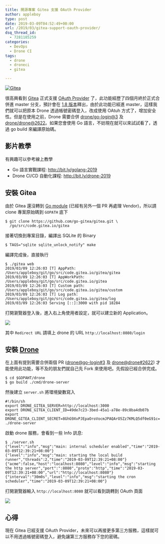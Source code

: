 ```yaml
---
title: 開源專案 Gitea 支援 OAuth Provider
author: appleboy
type: post
date: 2019-03-09T04:52:49+00:00
url: /2019/03/gitea-support-oauth-provider/
dsq_thread_id:
  - 7281185259
categories:
  - DevOps
  - Drone CI
tags:
  - drone
  - droneci
  - gitea

---
```

[![Gitea][1]][1]

很高興看到 [Gitea][2] 正式支援 [OAuth Provider][3] 了，此功能經歷了四個月終於正式合併進 master 分支，預計會在 [1.8 版本][4]釋出，由於此功能已經進 master，這樣我們就可以把原本 Drone 透過帳號密碼登入，改成使用 OAtuh 方式了，增加安全性。但是在使用之前，Drone 需要合併 [drone/go-login@3][5] 及 [drone/drone@2622][6]。如果您會使用 Go 語言，不妨現在就可以來試試看了，透過 go build 來編譯原始碼。

<!--more-->

## 影片教學

有興趣可以參考線上教學

  * Go 語言實戰課程: <http://bit.ly/golang-2019>
  * Drone CI/CD 自動化課程: <http://bit.ly/drone-2019>

## 安裝 Gitea

由於 Gitea 還沒轉到 [Go module][7] (已經有另外一個 PR 再處理 Vendor)，所以請 clone 專案原始碼到 `GOPATH` 底下

<pre><code class="language-bash">$ git clone https://github.com/go-gitea/gitea.git \
  /go/src/code.gitea.io/gitea</code></pre>

接著切換到專案目錄，編譯出 SQLite 的 Binary

<pre><code class="language-bash">$ TAGS="sqlite sqlite_unlock_notify" make</code></pre>

編譯完成後，直接執行

<pre><code class="language-bash">$ ./gitea web
2019/03/09 12:26:03 [T] AppPath: /Users/appleboy/git/go/src/code.gitea.io/gitea/gitea
2019/03/09 12:26:03 [T] AppWorkPath: /Users/appleboy/git/go/src/code.gitea.io/gitea
2019/03/09 12:26:03 [T] Custom path: /Users/appleboy/git/go/src/code.gitea.io/gitea/custom
2019/03/09 12:26:03 [T] Log path: /Users/appleboy/git/go/src/code.gitea.io/gitea/log
2019/03/09 12:26:03 Serving [::]:3000 with pid 18284</code></pre>

打開瀏覽器登入後，進入右上角使用者設定，就可以建立新的 Application。

[![][8]][8]

其中 `Redirect URL` 請填上 drone 的 URL `http://localhost:8080/login`

## 安裝 [Drone][9]

在上面有提到需要合併兩個 PR ([drone@go-login#3][10] 及 [drone@drone#2622][11]) 才能使用此功能，等不及的朋友們就自己先 Fork 來使用吧。先假設已經合併完成。

<pre><code class="language-bash">$ cd $GOPAHT/drone
$ go build ./cmd/drone-server</code></pre>

然後建立 `server.sh` 將環境變數寫入

<pre><code class="language-bash">#!/bin/sh
export DRONE_GITEA_SERVER=http://localhost:3000
export DRONE_GITEA_CLIENT_ID=49de7c23-3bed-45a1-a78e-89c8ba4db07b
export DRONE_GITEA_CLIENT_SECRET=8GhG9XvPJEpaOroVocmJPAQArO5Zz7KMLQ5df0eG91c=
./drone-server</code></pre>

啟動 drone 服務，會看到一些 Info 訊息:

<pre><code class="language-bash">$ ./server.sh 
{"level":"info","msg":"main: internal scheduler enabled","time":"2019-03-09T12:39:21+08:00"}
{"level":"info","msg":"main: starting the local build runner","threads":2,"time":"2019-03-09T12:39:21+08:00"}
{"acme":false,"host":"localhost:8080","level":"info","msg":"starting the http server","port":":8080","proto":"http","time":"2019-03-09T12:39:21+08:00","url":"http://localhost:8080"}
{"interval":"30m0s","level":"info","msg":"starting the cron scheduler","time":"2019-03-09T12:39:21+08:00"}</code></pre>

打開瀏覽器輸入 `http://localhost:8080` 就可以看到跳轉到 OAuth 頁面

[![][12]][13]

## 心得

現在 Gitea 已經支援 OAuth Provider，未來可以再接更多第三方服務，這樣就可以不用透過帳號密碼登入，避免讓第三方服務存下您的密碼。

 [1]: https://lh3.googleusercontent.com/SrQvhDJm5NMkrxrut0lACspnz6iQSFCX3vlbtGCuAcwO-i_4iJCJ6trK3V2F6Q6s6fQ_EcSglwAL0qO0aLaTRtk4Ca32EI7Ks1H7u_nI9jC6xn3PF9hhgccjkbN3irX5pGi9kV-vIxk=w1920-h1080 "Gitea"
 [2]: https://gitea.io "Gitea"
 [3]: https://github.com/go-gitea/gitea/pull/5378 "OAuth Provider "
 [4]: https://github.com/go-gitea/gitea/milestone/32 "1.18 版本"
 [5]: https://github.com/drone/go-login/pull/3 "drone/go-login"
 [6]: https://github.com/drone/drone/pull/2622 "drone/drone@2622"
 [7]: https://blog.wu-boy.com/2018/10/go-1-11-support-go-module/ "Go module"
 [8]: https://lh3.googleusercontent.com/PPql-MM_46UuURU-Y-w6iI7E673mEvMT49BmDd5joskzDx7mzCuTdMLThZSI6getcl_-lSfyJr0d5YOsFN4j57qUEVto-SKFGzFxLdevK3saSqVeLEnPd2BtIxLrbXOxSvJPlqZQwXs=w1920-h1080
 [9]: https://drone.io/
 [10]: https://github.com/drone/go-login/pull/3 "drone@go-login#3"
 [11]: https://github.com/drone/drone/pull/2622 "drone@drone#2622"
 [12]: https://lh3.googleusercontent.com/hmLWyzXVezGiaOQlsv3hN_l_wymxU3nrpjgGomhkbx5_I7K8-phnkKtXpZRyWZwuDiifhKIU7LCsKnY6Gjl84kGCFdv3UoMF0y192ZkxdIZeYFAwS8y75zzA0RWpEBW8iO9GYlEWKwk=w1920-h1080
 [13]: http://https://lh3.googleusercontent.com/hmLWyzXVezGiaOQlsv3hN_l_wymxU3nrpjgGomhkbx5_I7K8-phnkKtXpZRyWZwuDiifhKIU7LCsKnY6Gjl84kGCFdv3UoMF0y192ZkxdIZeYFAwS8y75zzA0RWpEBW8iO9GYlEWKwk=w1920-h1080